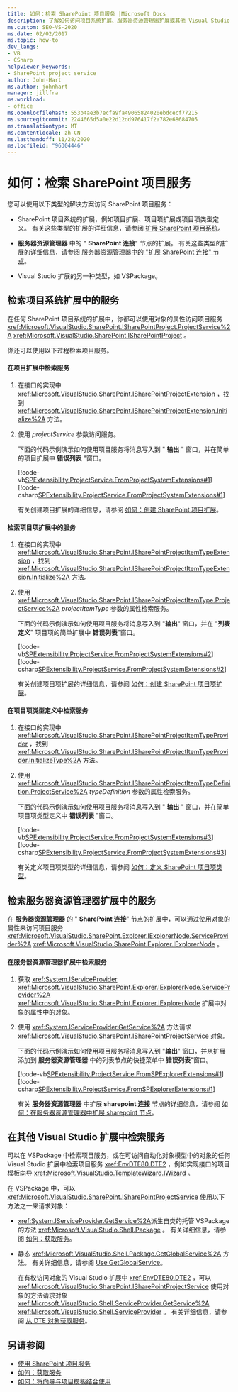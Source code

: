 ```yaml
---
title: 如何：检索 SharePoint 项目服务 |Microsoft Docs
description: 了解如何访问项目系统扩展、服务器资源管理器扩展或其他 Visual Studio 扩展中的 SharePoint 项目服务。
ms.custom: SEO-VS-2020
ms.date: 02/02/2017
ms.topic: how-to
dev_langs:
- VB
- CSharp
helpviewer_keywords:
- SharePoint project service
author: John-Hart
ms.author: johnhart
manager: jillfra
ms.workload:
- office
ms.openlocfilehash: 553b4ae3b7ecfa9fa49065824020ebdcecf77215
ms.sourcegitcommit: 2244665d5a0e22d12dd976417f2a782e68684705
ms.translationtype: MT
ms.contentlocale: zh-CN
ms.lasthandoff: 11/28/2020
ms.locfileid: "96304446"
---
```

# <a name="how-to-retrieve-the-sharepoint-project-service"></a>如何：检索 SharePoint 项目服务
  您可以使用以下类型的解决方案访问 SharePoint 项目服务：

- SharePoint 项目系统的扩展，例如项目扩展、项目项扩展或项目项类型定义。 有关这些类型的扩展的详细信息，请参阅 [扩展 SharePoint 项目系统](../sharepoint/extending-the-sharepoint-project-system.md)。

- **服务器资源管理器** 中的 " **SharePoint 连接**" 节点的扩展。 有关这些类型的扩展的详细信息，请参阅 [服务器资源管理器中的 "扩展 SharePoint 连接" 节点](../sharepoint/extending-the-sharepoint-connections-node-in-server-explorer.md)。

- Visual Studio 扩展的另一种类型，如 VSPackage。

## <a name="retrieve-the-service-in-project-system-extensions"></a>检索项目系统扩展中的服务
 在任何 SharePoint 项目系统的扩展中，你都可以使用对象的属性访问项目服务 <xref:Microsoft.VisualStudio.SharePoint.ISharePointProject.ProjectService%2A> <xref:Microsoft.VisualStudio.SharePoint.ISharePointProject> 。

 你还可以使用以下过程检索项目服务。

#### <a name="to-retrieve-the-service-in-a-project-extension"></a>在项目扩展中检索服务

1. 在接口的实现中 <xref:Microsoft.VisualStudio.SharePoint.ISharePointProjectExtension> ，找到 <xref:Microsoft.VisualStudio.SharePoint.ISharePointProjectExtension.Initialize%2A> 方法。

2. 使用 *projectService* 参数访问服务。

     下面的代码示例演示如何使用项目服务将消息写入到 " **输出** " 窗口，并在简单的项目扩展中 **错误列表** "窗口。

     [!code-vb[SPExtensibility.ProjectService.FromProjectSystemExtensions#1](../sharepoint/codesnippet/VisualBasic/spextensibility.projectservice.fromprojectsystemextensions.getprojectservice/extension/extension.vb#1)]
     [!code-csharp[SPExtensibility.ProjectService.FromProjectSystemExtensions#1](../sharepoint/codesnippet/CSharp/spextensibility.projectservice.fromprojectsystemextensions.getprojectservice/extension/extension.cs#1)]

     有关创建项目扩展的详细信息，请参阅 [如何：创建 SharePoint 项目扩展](../sharepoint/how-to-create-a-sharepoint-project-extension.md)。

#### <a name="to-retrieve-the-service-in-a-project-item-extension"></a>检索项目项扩展中的服务

1. 在接口的实现中 <xref:Microsoft.VisualStudio.SharePoint.ISharePointProjectItemTypeExtension> ，找到 <xref:Microsoft.VisualStudio.SharePoint.ISharePointProjectItemTypeExtension.Initialize%2A> 方法。

2. 使用 <xref:Microsoft.VisualStudio.SharePoint.ISharePointProjectItemType.ProjectService%2A> *projectItemType* 参数的属性检索服务。

     下面的代码示例演示如何使用项目服务将消息写入到 "**输出**" 窗口，并在 "**列表定义**" 项目项的简单扩展中 **错误列表**"窗口。

     [!code-vb[SPExtensibility.ProjectService.FromProjectSystemExtensions#2](../sharepoint/codesnippet/VisualBasic/spextensibility.projectservice.fromprojectsystemextensions.getprojectservice/extension/extension.vb#2)]
     [!code-csharp[SPExtensibility.ProjectService.FromProjectSystemExtensions#2](../sharepoint/codesnippet/CSharp/spextensibility.projectservice.fromprojectsystemextensions.getprojectservice/extension/extension.cs#2)]

     有关创建项目项扩展的详细信息，请参阅 [如何：创建 SharePoint 项目项扩展](../sharepoint/how-to-create-a-sharepoint-project-item-extension.md)。

#### <a name="to-retrieve-the-service-in-a-project-item-type-definition"></a>在项目项类型定义中检索服务

1. 在接口的实现中 <xref:Microsoft.VisualStudio.SharePoint.ISharePointProjectItemTypeProvider> ，找到 <xref:Microsoft.VisualStudio.SharePoint.ISharePointProjectItemTypeProvider.InitializeType%2A> 方法。

2. 使用 <xref:Microsoft.VisualStudio.SharePoint.ISharePointProjectItemTypeDefinition.ProjectService%2A> *typeDefinition* 参数的属性检索服务。

     下面的代码示例演示如何使用项目服务将消息写入到 " **输出** " 窗口，并在简单项目项类型定义中 **错误列表** "窗口。

     [!code-vb[SPExtensibility.ProjectService.FromProjectSystemExtensions#3](../sharepoint/codesnippet/VisualBasic/spextensibility.projectservice.fromprojectsystemextensions.getprojectservice/extension/extension.vb#3)]
     [!code-csharp[SPExtensibility.ProjectService.FromProjectSystemExtensions#3](../sharepoint/codesnippet/CSharp/spextensibility.projectservice.fromprojectsystemextensions.getprojectservice/extension/extension.cs#3)]

     有关定义项目项类型的详细信息，请参阅 [如何：定义 SharePoint 项目项类型](../sharepoint/how-to-define-a-sharepoint-project-item-type.md)。

## <a name="retrieve-the-service-in-server-explorer-extensions"></a>检索服务器资源管理器扩展中的服务
 在 **服务器资源管理器** 的 " **SharePoint 连接**" 节点的扩展中，可以通过使用对象的属性来访问项目服务 <xref:Microsoft.VisualStudio.SharePoint.Explorer.IExplorerNode.ServiceProvider%2A> <xref:Microsoft.VisualStudio.SharePoint.Explorer.IExplorerNode> 。

#### <a name="to-retrieve-the-service-in-a-server-explorer-extension"></a>在服务器资源管理器扩展中检索服务

1. 获取 <xref:System.IServiceProvider> <xref:Microsoft.VisualStudio.SharePoint.Explorer.IExplorerNode.ServiceProvider%2A> <xref:Microsoft.VisualStudio.SharePoint.Explorer.IExplorerNode> 扩展中对象的属性中的对象。

2. 使用 <xref:System.IServiceProvider.GetService%2A> 方法请求 <xref:Microsoft.VisualStudio.SharePoint.ISharePointProjectService> 对象。

     下面的代码示例演示如何使用项目服务将消息写入到 "**输出**" 窗口，并从扩展添加到 **服务器资源管理器** 中的列表节点的快捷菜单中 **错误列表**"窗口。

     [!code-vb[SPExtensibility.ProjectService.FromSPExplorerExtensions#1](../sharepoint/codesnippet/VisualBasic/spextensibility.projectservice.fromspexplorerextensions.getprojectservice/extension/extension.vb#1)]
     [!code-csharp[SPExtensibility.ProjectService.FromSPExplorerExtensions#1](../sharepoint/codesnippet/CSharp/spextensibility.projectservice.fromspexplorerextensions.getprojectservice/extension/extension.cs#1)]

     有关 **服务器资源管理器** 中扩展 **sharepoint 连接** 节点的详细信息，请参阅 [如何：在服务器资源管理器中扩展 sharepoint 节点](../sharepoint/how-to-extend-a-sharepoint-node-in-server-explorer.md)。

## <a name="retrieve-the-service-in-other-visual-studio-extensions"></a>在其他 Visual Studio 扩展中检索服务
 可以在 VSPackage 中检索项目服务，或在可访问自动化对象模型中的对象的任何 Visual Studio 扩展中检索项目服务 <xref:EnvDTE80.DTE2> ，例如实现接口的项目模板向导 <xref:Microsoft.VisualStudio.TemplateWizard.IWizard> 。

 在 VSPackage 中，可以 <xref:Microsoft.VisualStudio.SharePoint.ISharePointProjectService> 使用以下方法之一来请求对象：

- <xref:System.IServiceProvider.GetService%2A>派生自类的托管 VSPackage 的方法 <xref:Microsoft.VisualStudio.Shell.Package> 。 有关详细信息，请参阅 [如何：获取服务](../extensibility/how-to-get-a-service.md)。

- 静态 <xref:Microsoft.VisualStudio.Shell.Package.GetGlobalService%2A> 方法。 有关详细信息，请参阅 [Use GetGlobalService](../extensibility/internals/service-essentials.md#how-to-use-getglobalservice)。

  在有权访问对象的 Visual Studio 扩展中 <xref:EnvDTE80.DTE2> ，可以 <xref:Microsoft.VisualStudio.SharePoint.ISharePointProjectService> 使用对象的方法请求对象 <xref:Microsoft.VisualStudio.Shell.ServiceProvider.GetService%2A> <xref:Microsoft.VisualStudio.Shell.ServiceProvider> 。 有关详细信息，请参阅 [从 DTE 对象获取服务](../extensibility/how-to-get-a-service.md#getting-a-service-from-the-dte-object)。

## <a name="see-also"></a>另请参阅
- [使用 SharePoint 项目服务](../sharepoint/using-the-sharepoint-project-service.md)
- [如何：获取服务](../extensibility/how-to-get-a-service.md)
- [如何：将向导与项目模板结合使用](../extensibility/how-to-use-wizards-with-project-templates.md)
